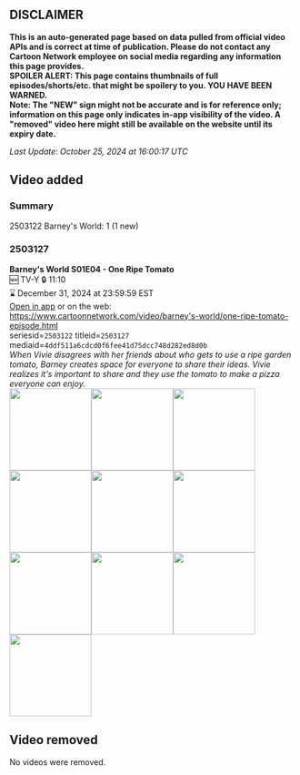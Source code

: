 ## DISCLAIMER
**This is an auto-generated page based on data pulled from official video APIs and is correct at time of publication. Please do not contact any Cartoon Network employee on social media regarding any information this page provides.**  
**SPOILER ALERT: This page contains thumbnails of full episodes/shorts/etc. that might be spoilery to you. YOU HAVE BEEN WARNED.**  
**Note: The "NEW" sign might not be accurate and is for reference only; information on this page only indicates in-app visibility of the video. A "removed" video here might still be available on the website until its expiry date.**  

_Last Update: October 25, 2024 at 16:00:17 UTC_
## Video added
### Summary
2503122 Barney's World: 1 (1 new)  
### 2503127
**Barney's World S01E04 - One Ripe Tomato**  
🆕 TV-Y 🔒 11:10  
⌛ December 31, 2024 at 23:59:59 EST  
[Open in app](https://cnvideo.sercomkc.org/redirector.html?type=cnapp&seriesid=1000000000093702&titleid=2503127&mediaid=4ddf511a6cdcd0f6fee41d75dcc748d282ed8d0b) or on the web: https://www.cartoonnetwork.com/video/barney's-world/one-ripe-tomato-episode.html  
seriesid=`2503122` titleid=`2503127` mediaid=`4ddf511a6cdcd0f6fee41d75dcc748d282ed8d0b`  
_When Vivie disagrees with her friends about who gets to use a ripe garden tomato, Barney creates space for everyone to share their ideas. Vivie realizes it's important to share and they use the tomato to make a pizza everyone can enjoy._  
<a href="https://s3.amazonaws.com/cartoonorchestrator/2503127_001_1280x720.jpg"><img src="https://s3.amazonaws.com/cartoonorchestrator/2503127_001_640x360.jpg" height="144px" /></a><a href="https://s3.amazonaws.com/cartoonorchestrator/2503127_002_1280x720.jpg"><img src="https://s3.amazonaws.com/cartoonorchestrator/2503127_002_640x360.jpg" height="144px" /></a><a href="https://s3.amazonaws.com/cartoonorchestrator/2503127_003_1280x720.jpg"><img src="https://s3.amazonaws.com/cartoonorchestrator/2503127_003_640x360.jpg" height="144px" /></a><a href="https://s3.amazonaws.com/cartoonorchestrator/2503127_004_1280x720.jpg"><img src="https://s3.amazonaws.com/cartoonorchestrator/2503127_004_640x360.jpg" height="144px" /></a><a href="https://s3.amazonaws.com/cartoonorchestrator/2503127_005_1280x720.jpg"><img src="https://s3.amazonaws.com/cartoonorchestrator/2503127_005_640x360.jpg" height="144px" /></a><a href="https://s3.amazonaws.com/cartoonorchestrator/2503127_006_1280x720.jpg"><img src="https://s3.amazonaws.com/cartoonorchestrator/2503127_006_640x360.jpg" height="144px" /></a><a href="https://s3.amazonaws.com/cartoonorchestrator/2503127_007_1280x720.jpg"><img src="https://s3.amazonaws.com/cartoonorchestrator/2503127_007_640x360.jpg" height="144px" /></a><a href="https://s3.amazonaws.com/cartoonorchestrator/2503127_008_1280x720.jpg"><img src="https://s3.amazonaws.com/cartoonorchestrator/2503127_008_640x360.jpg" height="144px" /></a><a href="https://s3.amazonaws.com/cartoonorchestrator/2503127_009_1280x720.jpg"><img src="https://s3.amazonaws.com/cartoonorchestrator/2503127_009_640x360.jpg" height="144px" /></a><a href="https://s3.amazonaws.com/cartoonorchestrator/2503127_010_1280x720.jpg"><img src="https://s3.amazonaws.com/cartoonorchestrator/2503127_010_640x360.jpg" height="144px" /></a>
## Video removed
No videos were removed.  
